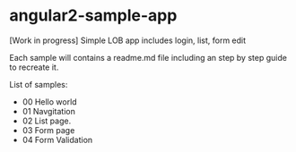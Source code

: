 # angular2-sample-app
[Work in progress] Simple LOB app includes login, list, form edit

Each sample will contains a readme.md file including an step by step guide to recreate it.

List of samples:

- 00 Hello world
- 01 Navgitation
- 02 List page.
- 03 Form page
- 04 Form Validation


